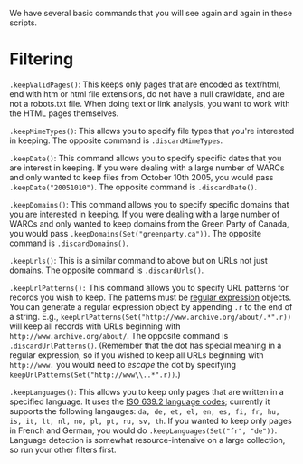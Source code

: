 We have several basic commands that you will see again and again in these scripts.

# Filtering

`.keepValidPages()`: This keeps only pages that are encoded as text/html, end with htm or html file extensions, do not have a null crawldate, and are not a robots.txt file. When doing text or link analysis, you want to work with the HTML pages themselves.

`.keepMimeTypes()`: This allows you to specify file types that you're interested in keeping. The opposite command is `.discardMimeTypes`.

`.keepDate()`: This command allows you to specify specific dates that you are interest in keeping. If you were dealing with a large number of WARCs and only wanted to keep files from October 10th 2005, you would pass `.keepDate("20051010")`. The opposite command is `.discardDate()`.

`.keepDomains()`: This command allows you to specify specific domains that you are interested in keeping. If you were dealing with a large number of WARCs and only wanted to keep domains from the Green Party of Canada, you would pass `.keepDomains(Set("greenparty.ca"))`. The opposite command is `.discardDomains()`.

`.keepUrls()`: This is a similar command to above but on URLs not just domains. The opposite command is `.discardUrls()`.

`.keepUrlPatterns():` This command allows you to specify URL patterns for records you wish to keep. The patterns must be [regular expression](http://www.tutorialspoint.com/scala/scala_regular_expressions.htm) objects. You can generate a regular expression object by appending `.r` to the end of a string. E.g., `keepUrlPatterns(Set("http://www.archive.org/about/.*".r))` will keep all records with URLs beginning with `http://www.archive.org/about/`. The opposite command is `.discardUrlPatterns()`. (Remember that the dot has special meaning in a regular expression, so if you wished to keep all URLs beginning with `http://www.` you would need to *escape* the dot by specifying `keepUrlPatterns(Set("http://www\\..*".r))`.)

`.keepLanguages()`: This allows you to keep only pages that are written in a specified language. It uses the [ISO 639.2 language codes](https://www.loc.gov/standards/iso639-2/php/code_list.php); currently it supports the following langauges: `da, de, et, el, en, es, fi, fr, hu, is, it, lt, nl, no, pl, pt, ru, sv, th`. If you wanted to keep only pages in French and German, you would do `.keepLanguages(Set("fr", "de"))`. Language detection is somewhat resource-intensive on a large collection, so run your other filters first.
